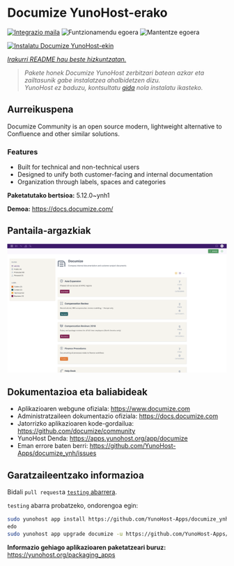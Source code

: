 <!--
Ohart ongi: README hau automatikoki sortu da <https://github.com/YunoHost/apps/tree/master/tools/readme_generator>ri esker
EZ editatu eskuz.
-->

# Documize YunoHost-erako

[![Integrazio maila](https://dash.yunohost.org/integration/documize.svg)](https://dash.yunohost.org/appci/app/documize) ![Funtzionamendu egoera](https://ci-apps.yunohost.org/ci/badges/documize.status.svg) ![Mantentze egoera](https://ci-apps.yunohost.org/ci/badges/documize.maintain.svg)

[![Instalatu Documize YunoHost-ekin](https://install-app.yunohost.org/install-with-yunohost.svg)](https://install-app.yunohost.org/?app=documize)

*[Irakurri README hau beste hizkuntzatan.](./ALL_README.md)*

> *Pakete honek Documize YunoHost zerbitzari batean azkar eta zailtasunik gabe instalatzea ahalbidetzen dizu.*  
> *YunoHost ez baduzu, kontsultatu [gida](https://yunohost.org/install) nola instalatu ikasteko.*

## Aurreikuspena

Documize Community is an open source modern, lightweight alternative to Confluence and other similar solutions.

### Features

- Built for technical and non-technical users
- Designed to unify both customer-facing and internal documentation
- Organization through labels, spaces and categories

**Paketatutako bertsioa:** 5.12.0~ynh1

**Demoa:** <https://docs.documize.com/>

## Pantaila-argazkiak

![Documize(r)en pantaila-argazkia](./doc/screenshots/screenshot.png)

## Dokumentazioa eta baliabideak

- Aplikazioaren webgune ofiziala: <https://www.documize.com>
- Administratzaileen dokumentazio ofiziala: <https://docs.documize.com>
- Jatorrizko aplikazioaren kode-gordailua: <https://github.com/documize/community>
- YunoHost Denda: <https://apps.yunohost.org/app/documize>
- Eman errore baten berri: <https://github.com/YunoHost-Apps/documize_ynh/issues>

## Garatzaileentzako informazioa

Bidali `pull request`a [`testing` abarrera](https://github.com/YunoHost-Apps/documize_ynh/tree/testing).

`testing` abarra probatzeko, ondorengoa egin:

```bash
sudo yunohost app install https://github.com/YunoHost-Apps/documize_ynh/tree/testing --debug
edo
sudo yunohost app upgrade documize -u https://github.com/YunoHost-Apps/documize_ynh/tree/testing --debug
```

**Informazio gehiago aplikazioaren paketatzeari buruz:** <https://yunohost.org/packaging_apps>
